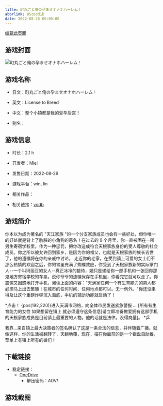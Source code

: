 ```yaml
---
title: 町丸ごと俺の孕ませオナホハーレム！
abbrlink: 95c6dd1b
date: 2022-08-26 00:00:00
---
```

[编辑此页面](https://github.com/ACG-3/ADV3-source/blob/main/source/_posts/games/%E7%94%BA%E4%B8%B8%E3%81%94%E3%81%A8%E4%BF%BA%E3%81%AE%E5%AD%95%E3%81%BE%E3%81%9B%E3%82%AA%E3%83%8A%E3%83%9B%E3%83%8F%E3%83%BC%E3%83%AC%E3%83%A0%EF%BC%81.md)

## 游戏封面

![町丸ごと俺の孕ませオナホハーレム！](https://pan.timero.xyz/d/onedrive/img_lib_001/%E7%94%BA%E4%B8%B8%E3%81%94%E3%81%A8%E4%BF%BA%E3%81%AE%E5%AD%95%E3%81%BE%E3%81%9B%E3%82%AA%E3%83%8A%E3%83%9B%E3%83%8F%E3%83%BC%E3%83%AC%E3%83%A0%EF%BC%81_cover.avif)


## 游戏名称

- 日文：町丸ごと俺の孕ませオナホハーレム！
- 英文：License to Breed
- 中文：整个小镇都是我的受孕后宫！

- 别名：


## 游戏信息

- 时长：2.1 h
- 开发者：Miel
- 发售日期：2022-08-26
- 游戏平台：win, lin
- 相关作品：

- 相关链接：[vndb](https://vndb.org/v37475)


## 游戏简介

你本以为成为著名的 "天江家族 "的一个分支家族成员也会有一些好处，但你唯一的好处就是背上了肮脏的小角狗的恶名！在过去的 6 个月里，你一直被困在一所男生寄宿学校里，作为一种惩罚，把你改造成符合天根家族身份的受人尊敬的社会成员。你之所以被允许回到家乡，是因为你的祖父，也就是天根家族的族长去世了，他的遗嘱将在你的亲戚中讨论。
走近你的老家，在受到镇上可爱的女士们不那么热情的欢迎之后，你的胃里充满了蝴蝶效应，你受到了天根家族新的实际掌门人--一个叫玛丽亚的女人--真正冰冷的接待，她只是递给你一部手机和一张回你那鬼地方寄宿学校的车票，说你爷爷的遗嘱保存在手机里，你看完它就可以走了。你震惊又困惑地打开手机，阅读上面的内容："天满家任何一个有生育能力的男人都必须马上出去繁殖！在城市的任何时间、任何地点都可以。无一例外。"你还没来得及让这个重磅炸弹沉入海底，手机的辅助功能就启动了！

*点击！
{pos(192,220)}进入天满市网络，向全体市民发送紧急警报
*...*
[所有有生育能力的女性 如果想留在镇上 就必须遵守这条信息]请立即准备做爱拥有这部手机的天根家族成员是目前镇上最重要的人物。他的话就是法律。没得商量]。
*乒

我靠...来自镇上最大决策者的签名确认了这是一条合法的信息，并伴随着广播，就像这样，你的生活被翻转了，天翻地覆，现在，摆在你面前的是一个银盘自助餐，菜单上有镇上所有的娘们！




## 下载链接

- 稳定链接：
    - [OneDrive](https://pan.timero.xyz/onedrive/adv_lib_001/%E7%94%BA%E4%B8%B8%E3%81%94%E3%81%A8%E4%BF%BA%E3%81%AE%E5%AD%95%E3%81%BE%E3%81%9B%E3%82%AA%E3%83%8A%E3%83%9B%E3%83%8F%E3%83%BC%E3%83%AC%E3%83%A0%EF%BC%81)
        - 解压密码：ADV!



## 游戏截图


